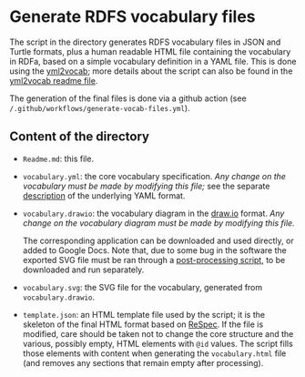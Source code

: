 # Generate RDFS vocabulary files

The script in the directory generates RDFS vocabulary files in JSON and Turtle formats, plus a human readable HTML file containing the vocabulary in RDFa, based on a simple vocabulary definition in a YAML file. This is done using the [yml2vocab](https://github.com/w3c/yml2vocab); more details about the script can also be found in the [yml2vocab readme file](https://github.com/w3c/yml2vocab).

The generation of the final files is done via a github action (see `/.github/workflows/generate-vocab-files.yml`).


## Content of the directory

- `Readme.md`: this file.
- `vocabulary.yml`: the core vocabulary specification. _Any change on the vocabulary must be made by modifying this file;_ see the separate [description](https://github.com/w3c/yml2vocab) of the underlying YAML format.
- `vocabulary.drawio`: the vocabulary diagram in the [draw.io](https://www.drawio.com/) format. _Any change on the vocabulary diagram must be made by modifying this file._ 
  
    The corresponding application can be downloaded and used directly, or added to Google Docs. Note that, due to some bug in the software the exported SVG file must be ran through a [post-processing script](https://github.com/iherman/drawio-svg/), to be downloaded and run separately.
- `vocabulary.svg`: the SVG file for the vocabulary, generated from `vocabulary.drawio`.
- `template.json`: an HTML template file used by the script; it is the skeleton of the final HTML format based on [ReSpec](https://respec.org/docs/). If the file is modified, care should be taken not to change the core structure and the various, possibly empty, HTML elements with `@id` values. The script fills those elements with content when generating the `vocabulary.html` file (and removes any sections that remain empty after processing).

